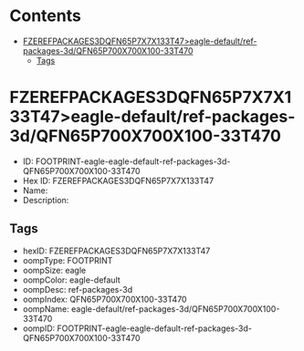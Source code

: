 



Contents
========

* [FZEREFPACKAGES3DQFN65P7X7X133T47>eagle-default/ref-packages-3d/QFN65P700X700X100-33T470](#fzerefpackages3dqfn65p7x7x133t47eagle-defaultref-packages-3dqfn65p700x700x100-33t470)
	* [Tags](#tags)

# FZEREFPACKAGES3DQFN65P7X7X133T47>eagle-default/ref-packages-3d/QFN65P700X700X100-33T470

- ID: FOOTPRINT-eagle-eagle-default-ref-packages-3d-QFN65P700X700X100-33T470
- Hex ID: FZEREFPACKAGES3DQFN65P7X7X133T47
- Name: 
- Description: 

## Tags

- hexID: FZEREFPACKAGES3DQFN65P7X7X133T47
- oompType: FOOTPRINT
- oompSize: eagle
- oompColor: eagle-default
- oompDesc: ref-packages-3d
- oompIndex: QFN65P700X700X100-33T470
- oompName: eagle-default/ref-packages-3d/QFN65P700X700X100-33T470
- oompID: FOOTPRINT-eagle-eagle-default-ref-packages-3d-QFN65P700X700X100-33T470
